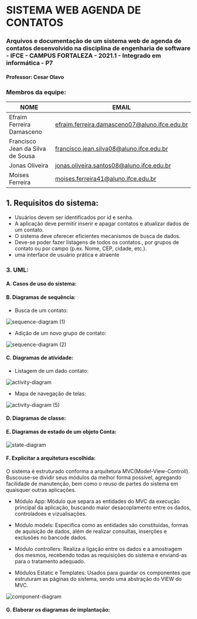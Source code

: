 # SISTEMA WEB AGENDA DE CONTATOS
### Arquivos e documentação de um sistema web de agenda de contatos desenvolvido na disciplina de engenharia de software - IFCE - CAMPUS FORTALEZA - 2021.1 - Integrado em informática - P7
#### Professor: Cesar Olavo

### Membros da equipe:
|NOME|EMAIL|
| -------- | -------- |
|Efraim Ferreira Damasceno|efraim.ferreira.damasceno07@aluno.ifce.edu.br|
|Francisco Jean da Silva de Sousa|francisco.jean.silva08@aluno.ifce.edu.br|
|Jonas Oliveira|jonas.oliveira.santos08@aluno.ifce.edu.br|
|Moises Ferreira|moises.ferreira41@aluno.ifce.edu.br|

## 1. Requisitos do sistema:

- Usuários devem ser identificados por id e senha.
- A aplicação deve permitir inserir e apagar contatos e atualizar dados de um contato.
- O sistema deve oferecer eficientes mecanismos de busca de dados.
- Deve-se poder fazer listagens de todos os contatos., por grupos de contato ou por campo (p.ex.
Nome, CEP, cidade, etc.).
- uma interface de usuário prática e atraente

### 3. UML:

#### A. Casos de uso do sistema:



#### B. Diagramas de sequência:

- Busca de um contato:

![sequence-diagram (1)](https://user-images.githubusercontent.com/71938841/125536959-d06e1916-2d62-4784-a4f1-ee670c910d5c.png)


- Adição de um novo grupo de contato:

![sequence-diagram (2)](https://user-images.githubusercontent.com/71938841/125537657-bb0c075e-f90f-4c51-9016-d9d86b8891c6.png)



#### C. Diagramas de atividade:

- Listagem de um dado contato:

![activity-diagram](https://user-images.githubusercontent.com/71938841/125543760-381cd994-aa43-4d67-9289-275388056059.png)


- Mapa de navegação de telas:

![activity-diagram (5)](https://user-images.githubusercontent.com/71938841/125557546-44eb5f99-8b97-48d3-b580-331111fbd79a.png)



#### D. Diagramas de classe:



#### E. Diagramas de estado de um objeto Conta:

![state-diagram](https://user-images.githubusercontent.com/71938841/125558470-2920787e-1f65-43b0-a136-3a419c5e3d3e.png)


#### F. Explicitar a arquitetura escolhida:
  O sistema é estruturado conforma a arquitetura MVC(Model-View-Controll). Buscouse-se dividir seus módulos da melhor forma possível, agregando facilidade de manutenção, bem como o reuso de partes do sistema em quaisquer outras aplicações.
  
- Módulo App: Módulo que separa as entidades do MVC da execução principal da aplicação, buscando maior desacoplamento entre os dados, controladoes e vizualisações.



- Módulo models: Especifica como as entidades são constituídas, formas de aquisição de dados, além de realizar consultas, inserções e exclusões no bancode dados.



- Módulo  controllers: Realiza a ligação entre os dados e a amostragem dos mesmos, recebendo todas as requisições do sistema e enviand-as para o tratamento adequado.



- Módulos Estatic e Templates: Usados para guardar os componentes que estruturam as páginas do sistema, sendo uma abstração do VIEW do MVC.

![component-diagram](https://user-images.githubusercontent.com/71938841/125561574-74ef6746-8469-4900-a9d1-c645c02023a5.png)



#### G. Elaborar os diagramas de implantação:


